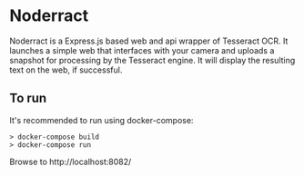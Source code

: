 # Noderract
Noderract is a Express.js based web and api wrapper of Tesseract OCR. It launches a simple web that interfaces with your camera and uploads a snapshot for processing by the Tesseract engine. It will display the resulting text on the web, if successful. 

## To run
It's recommended to run using docker-compose:

```
> docker-compose build
> docker-compose run
```

Browse to http://localhost:8082/